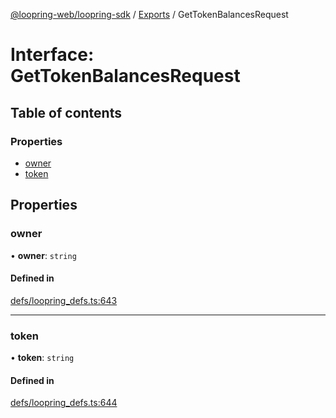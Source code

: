 [@loopring-web/loopring-sdk](../README.md) / [Exports](../modules.md) / GetTokenBalancesRequest

# Interface: GetTokenBalancesRequest

## Table of contents

### Properties

- [owner](GetTokenBalancesRequest.md#owner)
- [token](GetTokenBalancesRequest.md#token)

## Properties

### owner

• **owner**: `string`

#### Defined in

[defs/loopring_defs.ts:643](https://github.com/Loopring/loopring_sdk/blob/5861d10/src/defs/loopring_defs.ts#L643)

___

### token

• **token**: `string`

#### Defined in

[defs/loopring_defs.ts:644](https://github.com/Loopring/loopring_sdk/blob/5861d10/src/defs/loopring_defs.ts#L644)

